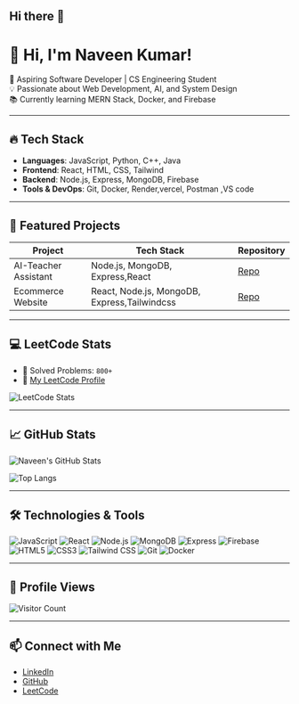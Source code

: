 ## Hi there 👋

# 👋 Hi, I'm Naveen Kumar!
🚀 Aspiring Software Developer | CS Engineering Student  
💡 Passionate about Web Development, AI, and System Design  
📚 Currently learning MERN Stack, Docker, and Firebase

---

## 🔥 Tech Stack
- **Languages**: JavaScript, Python, C++, Java  
- **Frontend**: React, HTML, CSS, Tailwind  
- **Backend**: Node.js, Express, MongoDB, Firebase  
- **Tools & DevOps**: Git, Docker, Render,vercel, Postman ,VS code 

---

## 📌 Featured Projects

| Project | Tech Stack | Repository |
|--------|------------|------------|
| AI-Teacher Assistant | Node.js, MongoDB, Express,React | [Repo](https://github.com/GaragaNaveenKumar/AI-Teacher-Assistant-Frontend) |
| Ecommerce Website | React, Node.js, MongoDB, Express,Tailwindcss | [Repo](https://github.com/GaragaNaveenKumar/EKart) |

---

## 💻 LeetCode Stats

- 🧠 Solved Problems: `800+`
- 🔗 [My LeetCode Profile](https://leetcode.com/u/23a35a0517/)

![LeetCode Stats](https://leetcard.jacoblin.cool/your-leetcode-23a35a0517?theme=dark&font=Baloo&extension=activity)

---

## 📈 GitHub Stats

![Naveen's GitHub Stats](https://github-readme-stats.vercel.app/api?username=your-GaragaNaveenKumar&show_icons=true&theme=radical)

![Top Langs](https://github-readme-stats.vercel.app/api/top-langs/?username=GaragaNaveenKumar&layout=compact&theme=radical)

---
## 🛠️ Technologies & Tools

![JavaScript](https://img.shields.io/badge/-JavaScript-F7DF1E?style=flat-square&logo=javascript&logoColor=black)
![React](https://img.shields.io/badge/-React-61DAFB?style=flat-square&logo=react&logoColor=black)
![Node.js](https://img.shields.io/badge/-Node.js-339933?style=flat-square&logo=node.js&logoColor=white)
![MongoDB](https://img.shields.io/badge/-MongoDB-47A248?style=flat-square&logo=mongodb&logoColor=white)
![Express](https://img.shields.io/badge/-Express-000000?style=flat-square&logo=express&logoColor=white)
![Firebase](https://img.shields.io/badge/-Firebase-FFCA28?style=flat-square&logo=firebase&logoColor=black)
![HTML5](https://img.shields.io/badge/-HTML5-E34F26?style=flat-square&logo=html5&logoColor=white)
![CSS3](https://img.shields.io/badge/-CSS3-1572B6?style=flat-square&logo=css3&logoColor=white)
![Tailwind CSS](https://img.shields.io/badge/-Tailwind-38B2AC?style=flat-square&logo=tailwind-css&logoColor=white)
![Git](https://img.shields.io/badge/-Git-F05032?style=flat-square&logo=git&logoColor=white)
![Docker](https://img.shields.io/badge/-Docker-2496ED?style=flat-square&logo=docker&logoColor=white)


---

## 🌱 Profile Views  
![Visitor Count](https://komarev.com/ghpvc/?username=GaragaNaveenKumar&color=blue)

---

## 📫 Connect with Me  
- [LinkedIn](https://www.linkedin.com/in/naveen-kumar-garaga/)  
- [GitHub](https://github.com/GaragaNaveenKumar)  
- [LeetCode](https://leetcode.com/u/23a35a0517/)


